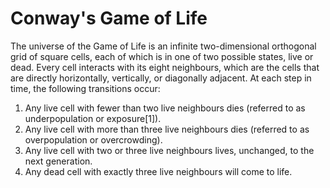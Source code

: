 # Conway's Game of Life
The universe of the Game of Life is an infinite two-dimensional orthogonal grid of square cells, each of which is in one of two possible states, live or dead. Every cell interacts with its eight neighbours, which are the cells that are directly horizontally, vertically, or diagonally adjacent. At each step in time, the following transitions occur:

1. Any live cell with fewer than two live neighbours dies (referred to as underpopulation or exposure[1]).
2. Any live cell with more than three live neighbours dies (referred to as overpopulation or overcrowding).
3. Any live cell with two or three live neighbours lives, unchanged, to the next generation.
4. Any dead cell with exactly three live neighbours will come to life.
